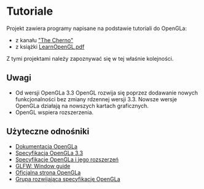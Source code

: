 # Tutoriale

Projekt zawiera programy napisane na podstawie tutoriali do OpenGLa:
- z kanału ["The Cherno"](https://www.youtube.com/watch?v=W3gAzLwfIP0&list=PLlrATfBNZ98foTJPJ_Ev03o2oq3-GGOS2)
- z książki [LearnOpenGL.pdf](https://learnopengl.com/book/book_pdf.pdf)

Z tymi projektami należy zapoznywać się w tej właśnie kolejności.

## Uwagi

- Od wersji OpenGLa 3.3 OpenGL rozwija się poprzez dodawanie nowych funkcjonalności bez zmiany rdzennej wersji 3.3. Nowsze wersje OpenGLa działają na nowszych kartach graficznych.
- OpenGL wspiera rozszerzenia.

## Użyteczne odnośniki

- [Dokumentacja OpenGLa](https://docs.gl/)
- [Specyfikacja OpenGLa 3.3](https://registry.khronos.org/OpenGL/specs/gl/glspec33.core.pdf)
- [Specyfikacje OpenGLa i jego rozszerzeń](https://registry.khronos.org/OpenGL/index_gl.php)
- [GLFW: Window guide](https://www.glfw.org/docs/latest/window.html)
- [Oficjalna strona OpenGLa](https://www.opengl.org/)
- [Grupa rozwijająca specyfikację OpenGLa](https://www.khronos.org/)
